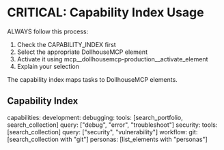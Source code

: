 # CRITICAL: Capability Index Usage

ALWAYS follow this process:
1. Check the CAPABILITY_INDEX first
2. Select the appropriate DollhouseMCP element
3. Activate it using mcp__dollhousemcp-production__activate_element
4. Explain your selection

The capability index maps tasks to DollhouseMCP elements.

## Capability Index

capabilities:
  development:
    debugging:
      tools: [search_portfolio, search_collection]
      query: ["debug", "error", "troubleshoot"]
    security:
      tools: [search_collection]
      query: ["security", "vulnerability"]
  workflow:
    git: [search_collection with "git"]
    personas: [list_elements with "personas"]
